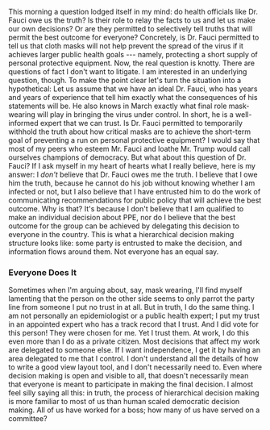 This morning a question lodged itself in my mind: do health officials like Dr. Fauci owe us the truth? Is their role to relay the facts to us and let us make our own decisions? Or are they permitted to selectively tell truths that will permit the best outcome for everyone?
Concretely, is Dr. Fauci permitted to tell us that cloth masks will not help prevent the spread of the virus if it achieves larger public health goals --- namely, protecting a short supply of personal protective equipment.
Now, the real question is knotty. There are questions of fact I don't want to litigate. I am interested in an underlying question, though. To make the point clear let's turn the situation into a  hypothetical:
Let us assume that we have an ideal Dr. Fauci, who has years and years of experience that tell him exactly what the consequences of his statements will be. He also knows in March exactly what final role mask-wearing will play in bringing the virus under control. In short, he is a well-informed expert that we can trust.
Is Dr. Fauci permitted to temporarily withhold the truth about how critical masks are to achieve the short-term goal of preventing a run on personal protective equipment?
I would say that most of my peers who esteem Mr. Fauci and loathe Mr. Trump would call ourselves champions of democracy. But what about this question of Dr. Fauci?
If I ask myself in my heart of hearts what I really believe, here is my answer: I _don't_ believe that Dr. Fauci owes me the truth. I believe that I owe him the truth, because he cannot do his job without knowing whether I am infected or not, but I also believe that I have entrusted him to do the work of communicating recommendations for public policy that will achieve the best outcome.
Why is that? It's because I don't believe that I am qualified to make an individual decision about PPE, nor do I believe that the best outcome for the group can be achieved by delegating this decision to everyone in the country.
This is what a hierarchical decision making structure looks like: some party is entrusted to make the decision, and information flows around them. Not everyone has an equal say.

### Everyone Does It

Sometimes when I'm arguing about, say, mask wearing, I'll find myself lamenting that the person on the other side seems to only parrot the party line from someone I put no trust in at all.
But in truth, I do the same thing. I am not personally an epidemiologist or a public health expert; I put my trust in an appointed expert who has a track record that I trust. And I did vote for this person! They were chosen for me. Yet I trust them.
At work, I do this even more than I do as a private citizen. Most decisions that affect my work are delegated to someone else. If I want independence, I get it by having an area delegated to me that I control. I don't understand all the details of how to write a good view layout tool, and I don't necessarily need to. Even where decision making is open and visible to all, that doesn't necessarily mean that everyone is meant to participate in making the final decision.
I almost feel silly saying all this: in truth, the process of hierarchical decision making is more familiar to most of us than human scaled democratic decision making. All of us have worked for a boss; how many of us have served on a committee?
